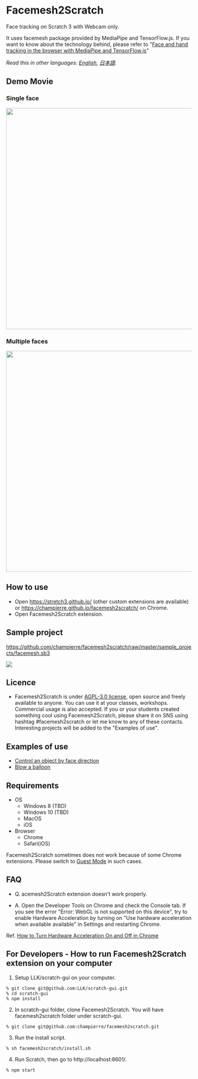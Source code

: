 # Facemesh2Scratch

Face tracking on Scratch 3 with Webcam only.

It uses facemesh package provided by MediaPipe and TensorFlow.js. If you want to know about the technology behind, please refer to "[Face and hand tracking in the browser with MediaPipe and TensorFlow.js](https://blog.tensorflow.org/2020/03/face-and-hand-tracking-in-browser-with-mediapipe-and-tensorflowjs.html)"

*Read this in other languages: [English](README.en.md), [日本語](README.md).*

## Demo Movie

### Single face

  <img src="images/facemesh.gif" width="600" />

### Multiple faces

  <img src="images/facemesh_multiple_faces.gif" width="600" />

## How to use

- Open https://stretch3.github.io/ (other custom extensions are available) or https://champierre.github.io/facemesh2scratch/ on Chrome.
- Open Facemesh2Scratch extension.

## Sample project

https://github.com/champierre/facemesh2scratch/raw/master/sample_projects/facemesh.sb3

<img src="images/en/sample_project.png" />

## Licence

- Facemesh2Scratch is under [AGPL-3.0 license](./LICENSE), open source and freely available to anyone. You can use it at your classes, workshops. Commercial usage is also accepted. If you or your students created something cool using Facemesh2Scratch, please share it on SNS using hashtag #facemesh2scratch or let me know to any of these contacts. Interesting projects will be added to the "Examples of use".

## Examples of use

- [Control an object by face direction](https://twitter.com/y0sh1k10/status/1244241128074797057)
- [Blow a balloon](https://twitter.com/kuroyanagi_css/status/1241510719834558467)

## Requirements

- OS
  - Windows 8 (TBD)
  - Windows 10 (TBD)
  - MacOS
  - iOS
- Browser
  - Chrome
  - Safari(iOS)

Facemesh2Scratch sometimes does not work because of some Chrome extensions. Please switch to [Guest Mode](https://support.google.com/chrome/answer/6130773) in such cases.

## FAQ

- Q. acemesh2Scratch extension doesn't work properly.

- A. Open the Developer Tools on Chrome and check the Console tab. If you see the error "Error: WebGL is not supported on this device", try to enable Hardware Acceleration by turning on "Use hardware acceleration when available available" in Settings and restarting Chrome.

Ref. [How to Turn Hardware Acceleration On and Off in Chrome](https://www.howtogeek.com/412738/how-to-turn-hardware-acceleration-on-and-off-in-chrome/)

## For Developers - How to run Facemesh2Scratch extension on your computer

1. Setup LLK/scratch-gui on your computer.

  ```
  % git clone git@github.com:LLK/scratch-gui.git
  % cd scratch-gui
  % npm install
  ```

2. In scratch-gui folder, clone Facemesh2Scratch. You will have facemesh2scratch folder under scratch-gui.

  ```
  % git clone git@github.com:champierre/facemesh2scratch.git
  ```

3. Run the install script.

  ```
  % sh facemesh2scratch/install.sh
  ```

4. Run Scratch, then go to http://localhost:8601/.

  ```
  % npm start
  ```
